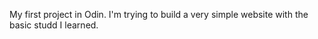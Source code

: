 My first project in Odin. 
I'm trying to build a very simple website with the basic studd I learned.